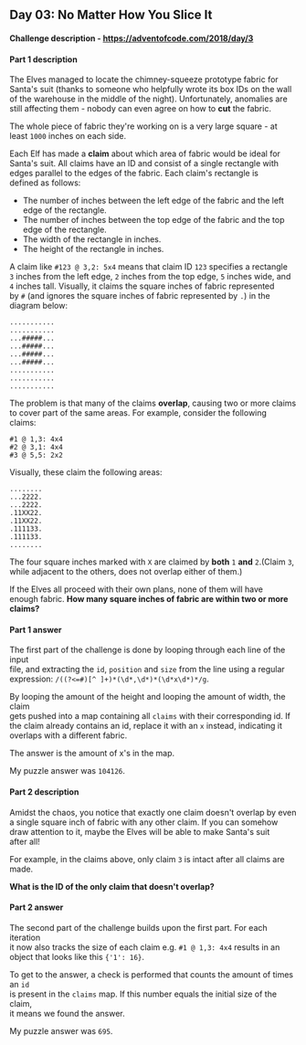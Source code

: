 ## Day 03: No Matter How You Slice It

#### Challenge description - https://adventofcode.com/2018/day/3

#### Part 1 description

The Elves managed to locate the chimney-squeeze prototype fabric for<br/>
Santa's suit (thanks to someone who helpfully wrote its box IDs on the wall<br/>
of the warehouse in the middle of the night). Unfortunately, anomalies are<br/>
still affecting them - nobody can even agree on how to **cut** the fabric.<br/>

The whole piece of fabric they're working on is a very large square - at<br/>
least `1000` inches on each side.

Each Elf has made a **claim** about which area of fabric would be ideal for<br/>
Santa's suit. All claims have an ID and consist of a single rectangle with<br/>
edges parallel to the edges of the fabric. Each claim's rectangle is<br/>
defined as follows:

  - The number of inches between the left edge of the fabric and the left<br/>
    edge of the rectangle.
  - The number of inches between the top edge of the fabric and the top<br/>
    edge of the rectangle.
  - The width of the rectangle in inches.
  - The height of the rectangle in inches.
  
A claim like `#123 @ 3,2: 5x4` means that claim ID `123` specifies a rectangle<br/>
`3` inches from the left edge, `2` inches from the top edge, `5` inches wide, and<br/>
`4` inches tall. Visually, it claims the square inches of fabric represented<br/>
by `#` (and ignores the square inches of fabric represented by `.`) in the<br/>
diagram below:

`...........`<br/>
`...........`<br/>
`...#####...`<br/>
`...#####...`<br/>
`...#####...`<br/>
`...#####...`<br/>
`...........`<br/>
`...........`<br/>
`...........`<br/>

The problem is that many of the claims **overlap**, causing two or more claims<br/>
to cover part of the same areas. For example, consider the following<br/>
claims:

`#1 @ 1,3: 4x4`<br/>
`#2 @ 3,1: 4x4`<br/>
`#3 @ 5,5: 2x2`

Visually, these claim the following areas:

`........`<br/>
`...2222.`<br/>
`...2222.`<br/>
`.11XX22.`<br/>
`.11XX22.`<br/>
`.111133.`<br/>
`.111133.`<br/>
`........`

The four square inches marked with `X` are claimed by **both** `1` **and** `2`.(Claim `3`,<br/>
while adjacent to the others, does not overlap either of them.)

If the Elves all proceed with their own plans, none of them will have<br/>
enough fabric. **How many square inches of fabric are within two or more<br/>
claims?**

#### Part 1 answer

The first part of the challenge is done by looping through each line of the input<br/>
file, and extracting the `id`, `position` and `size` from the line using a regular<br/>
expression: `/((?<=#)[^ ]+)*(\d*,\d*)*(\d*x\d*)*/g`.<br/>

By looping the amount of the height and looping the amount of width, the claim<br/>
gets pushed into a map containing all `claims` with their corresponding id. If<br/>
the claim already contains an id, replace it with an `x` instead, indicating it<br/>
overlaps with a different fabric.

The answer is the amount of x's in the map.

My puzzle answer was `104126`.

#### Part 2 description

Amidst the chaos, you notice that exactly one claim doesn't overlap by even<br/>
a single square inch of fabric with any other claim. If you can somehow<br/>
draw attention to it, maybe the Elves will be able to make Santa's suit<br/>
after all!

For example, in the claims above, only claim `3` is intact after all claims are<br/>
made.

**What is the ID of the only claim that doesn't overlap?**

#### Part 2 answer

The second part of the challenge builds upon the first part. For each iteration<br/>
it now also tracks the size of each claim e.g. `#1 @ 1,3: 4x4` results in an<br/>
object that looks like this `{'1': 16}`.

To get to the answer, a check is performed that counts the amount of times an `id`<br/>
is present in the `claims` map. If this number equals the initial size of the claim,<br/>
it means we found the answer.

My puzzle answer was `695`.

